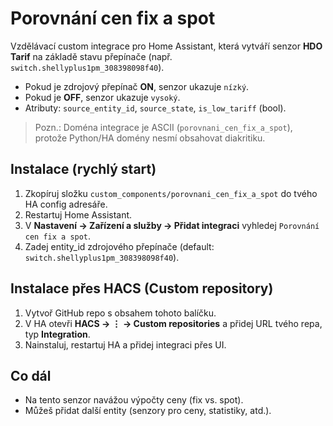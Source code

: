 # Porovnání cen fix a spot

Vzdělávací custom integrace pro Home Assistant, která vytváří senzor **HDO Tarif**
na základě stavu přepínače (např. `switch.shellyplus1pm_308398098f40`).

- Pokud je zdrojový přepínač **ON**, senzor ukazuje `nízký`.
- Pokud je **OFF**, senzor ukazuje `vysoký`.
- Atributy: `source_entity_id`, `source_state`, `is_low_tariff` (bool).

> Pozn.: Doména integrace je ASCII (`porovnani_cen_fix_a_spot`), protože Python/HA domény nesmí obsahovat diakritiku.

## Instalace (rychlý start)
1. Zkopíruj složku `custom_components/porovnani_cen_fix_a_spot` do tvého HA config adresáře.
2. Restartuj Home Assistant.
3. V **Nastavení → Zařízení a služby → Přidat integraci** vyhledej `Porovnání cen fix a spot`.
4. Zadej entity_id zdrojového přepínače (default: `switch.shellyplus1pm_308398098f40`).

## Instalace přes HACS (Custom repository)
1. Vytvoř GitHub repo s obsahem tohoto balíčku.
2. V HA otevři **HACS → ⋮ → Custom repositories** a přidej URL tvého repa, typ **Integration**.
3. Nainstaluj, restartuj HA a přidej integraci přes UI.

## Co dál
- Na tento senzor navážou výpočty ceny (fix vs. spot).
- Můžeš přidat další entity (senzory pro ceny, statistiky, atd.).
